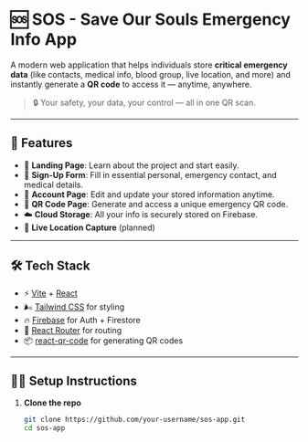 # 🆘 SOS - Save Our Souls Emergency Info App

A modern web application that helps individuals store **critical emergency data** (like contacts, medical info, blood group, live location, and more) and instantly generate a **QR code** to access it — anytime, anywhere.

> 🔒 Your safety, your data, your control — all in one QR scan.

---

## 🚀 Features
                                           
- 🛬 **Landing Page**: Learn about the project and start easily.
- 📝 **Sign-Up Form**: Fill in essential personal, emergency contact, and medical details.
- 👤 **Account Page**: Edit and update your stored information anytime.
- 🔳 **QR Code Page**: Generate and access a unique emergency QR code.
- ☁️ **Cloud Storage**: All your info is securely stored on Firebase.
- 📍 **Live Location Capture** (planned)

---

## 🛠 Tech Stack

- ⚡️ [Vite](https://vitejs.dev/) + [React](https://reactjs.org/)
- 🌬 [Tailwind CSS](https://tailwindcss.com/) for styling
- 🔥 [Firebase](https://firebase.google.com/) for Auth + Firestore
- 🧩 [React Router](https://reactrouter.com/) for routing
- 📦 [react-qr-code](https://www.npmjs.com/package/react-qr-code) for generating QR codes

---

## 🧑‍💻 Setup Instructions

1. **Clone the repo**
   ```bash
   git clone https://github.com/your-username/sos-app.git
   cd sos-app
